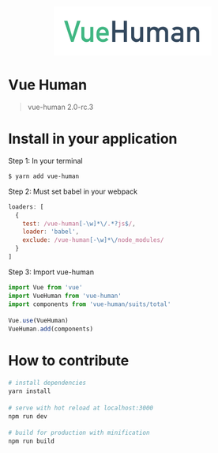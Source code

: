 <p align="center"><img width="320" src="docs/vue-human.jpg"></p>

# Vue Human

> vue-human 2.0-rc.3

# Install in your application

Step 1: In your terminal

``` bash
$ yarn add vue-human
```

Step 2: Must set babel in your webpack

``` javascript
loaders: [
  {
    test: /vue-human[-\w]*\/.*?js$/,
    loader: 'babel',
    exclude: /vue-human[-\w]*\/node_modules/
  }
]
```

Step 3: Import vue-human

``` javascript
import Vue from 'vue'
import VueHuman from 'vue-human'
import components from 'vue-human/suits/total'

Vue.use(VueHuman)
VueHuman.add(components)
```

# How to contribute

``` bash
# install dependencies
yarn install

# serve with hot reload at localhost:3000
npm run dev

# build for production with minification
npm run build
```
